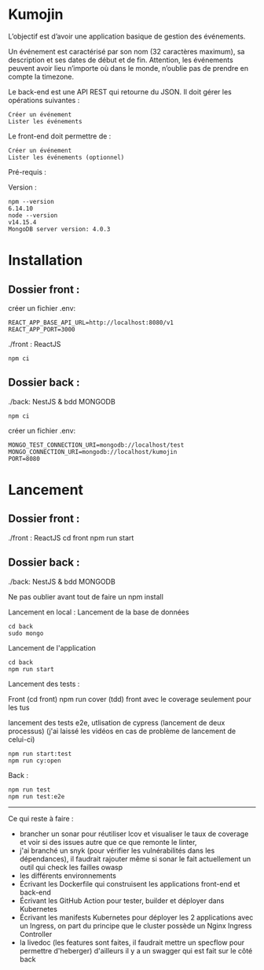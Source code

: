 # Kumojin

L’objectif est d’avoir une application basique de gestion des événements.

Un événement est caractérisé par son nom (32 caractères maximum), sa description et ses dates de début et de fin. Attention, les événements peuvent avoir lieu n’importe où dans le monde, n’oublie pas de prendre en compte la timezone.

Le back-end est une API REST qui retourne du JSON. Il doit gérer les opérations suivantes :

    Créer un événement
    Lister les événements

Le front-end doit permettre de :

    Créer un événement
    Lister les événements (optionnel)

Pré-requis : 

Version : 

    npm --version
    6.14.10
    node --version
    v14.15.4
    MongoDB server version: 4.0.3
    
# Installation 

## Dossier front :

créer un fichier .env:

    REACT_APP_BASE_API_URL=http://localhost:8080/v1
    REACT_APP_PORT=3000

./front : ReactJS
    
    npm ci

## Dossier back :

./back: NestJS & bdd MONGODB

    npm ci 
    
créer un fichier .env: 

    MONGO_TEST_CONNECTION_URI=mongodb://localhost/test
    MONGO_CONNECTION_URI=mongodb://localhost/kumojin
    PORT=8080

# Lancement


## Dossier front :

./front : ReactJS
cd front
npm run start

## Dossier back :

./back: NestJS & bdd MONGODB

Ne pas oublier avant tout de faire un npm install

Lancement en local :
Lancement de la base de données

    cd back
    sudo mongo
 
Lancement de l'application

    cd back
    npm run start

Lancement des tests :

Front (cd front)
npm run cover (tdd) front avec le coverage seulement pour les tus

lancement des tests e2e, utlisation de cypress (lancement de deux processus) (j'ai laissé les vidéos en cas de problème de lancement de celui-ci)

    npm run start:test 
    npm run cy:open

Back :

    npm run test 
    npm run test:e2e

---------------------------------------------------
Ce qui reste à faire :

- brancher un sonar pour réutiliser lcov et visualiser le taux de coverage et voir si des issues autre que ce que remonte le linter,
- j'ai branché un snyk (pour vérifier les vulnérabilités dans les dépendances), il faudrait rajouter même si sonar le fait actuellement un outil qui check les failles owasp 
- les différents environnements 
-  Écrivant les Dockerfile qui construisent les applications front-end et back-end
- Écrivant les GitHub Action pour tester, builder et déployer dans Kubernetes
- Écrivant les manifests Kubernetes pour déployer les 2 applications avec un Ingress, on part du principe que le cluster possède un Nginx Ingress Controller
- la livedoc (les features sont faites, il faudrait mettre un specflow pour permettre d'heberger) d'ailleurs il y a un swagger qui est fait sur le côté back


